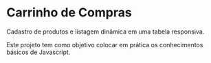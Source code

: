 # Carrinho de Compras

Cadastro de produtos e listagem dinâmica em uma tabela responsiva.

Este projeto tem como objetivo colocar em prática os conhecimentos básicos de Javascript.
